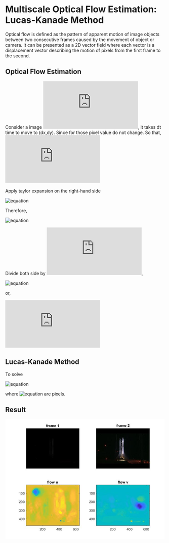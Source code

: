 # Multiscale Optical Flow Estimation: Lucas-Kanade Method
Optical flow is defined as the pattern of apparent motion of image objects between two consecutive frames caused by the movement of object or camera. It can be presented as a 2D vector field where each vector is a displacement vector describing the motion of pixels from the first frame to the second.

## Optical Flow Estimation
Consider a image ![equation](https://latex.codecogs.com/gif.latex?I(x,y,t)), it takes dt time to move to (dx,dy). Since for those pixel value do not change. So that, ![equation](https://latex.codecogs.com/gif.latex?I(x,y,t)=I(x&plus;dx,y&plus;dy,t&plus;dt))

Apply taylor expansion on the right-hand side

![equation](https://latex.codecogs.com/gif.latex?I(x&plus;dx,y&plus;dy,t&plus;dt)=I(x,y,t)&plus;\frac{\partial&space;I}{\partial&space;x}dx&plus;\frac{\partial&space;I}{\partial&space;y}dy&plus;\frac{\partial&space;I}{\partial&space;t}dt&plus;O(n^2))

Therefore, 

![equation](https://latex.codecogs.com/gif.latex?\frac{\partial&space;I}{\partial&space;x}dx&plus;\frac{\partial&space;I}{\partial&space;y}dy&plus;\frac{\partial&space;I}{\partial&space;t}dt=0)

Divide both side by ![equation](https://latex.codecogs.com/gif.latex?dt),

![equation](https://latex.codecogs.com/gif.latex?\frac{\partial&space;I}{\partial&space;x}\frac{dx}{dt}&plus;\frac{\partial&space;I}{\partial&space;y}\frac{dy}{dt}&plus;\frac{\partial&space;I}{\partial&space;t}\frac{dt}{dt}=0)

or, 

![equation](https://latex.codecogs.com/gif.latex?I_xu&plus;I_yv&plus;I_t=0)

## Lucas-Kanade Method
To solve

![equation](https://latex.codecogs.com/gif.latex?\begin{bmatrix}I_x(q_1)&I_y(q_1)\\I_x(q_2)&I_y(q_2)\\\vdots&\vdots\\I_x(q_n)&I_y(q_n)\end{bmatrix}\begin{bmatrix}u\\v\end{bmatrix}=\begin{bmatrix}I_t(q_1)\\I_t(q_2)\\\vdots\\I_t(q_n)\end{bmatrix})

where ![equation](https://latex.codecogs.com/gif.latex?q_1,q_2\hdots,q_n) are pixels.



## Result
<img src="optical_flow.jpg">
